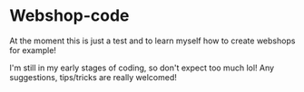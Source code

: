 # Webshop-code
At the moment this is just a test and to learn myself how to create webshops for example!

I'm still in my early stages of coding, so don't expect too much lol!
Any suggestions, tips/tricks are really welcomed! 
